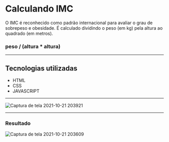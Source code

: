 # Calculando IMC
 
<p>O IMC é reconhecido como padrão internacional para avaliar o grau de sobrepeso e obesidade. É calculado dividindo o peso (em kg) pela altura ao quadrado (em metros).</p>

### peso / (altura * altura) ###

---

## Tecnologias utilizadas ##

<ul>
 <li>HTML</li>
 <li>CSS</li>
 <li>JAVASCRIPT</li>
</ul>

---

![Captura de tela 2021-10-21 203921](https://user-images.githubusercontent.com/86567274/138371168-44afac12-b164-43d2-bb0f-a48c6906f21c.png)


---

### Resultado ###

![Captura de tela 2021-10-21 203609](https://user-images.githubusercontent.com/86567274/138370992-4f7d1f1e-5fb7-4b9c-80ad-ee9ba7f626d5.png)
